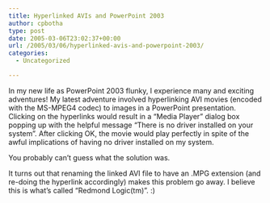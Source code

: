```yaml
---
title: Hyperlinked AVIs and PowerPoint 2003
author: cpbotha
type: post
date: 2005-03-06T23:02:37+00:00
url: /2005/03/06/hyperlinked-avis-and-powerpoint-2003/
categories:
  - Uncategorized

---
```

In my new life as PowerPoint 2003 flunky, I experience many and exciting adventures! My latest adventure involved hyperlinking AVI movies (encoded with the MS-MPEG4 codec) to images in a PowerPoint presentation. Clicking on the hyperlinks would result in a “Media Player” dialog box popping up with the helpful message “There is no driver installed on your system”. After clicking OK, the movie would play perfectly in spite of the awful implications of having no driver installed on my system.

You probably can’t guess what the solution was.

It turns out that renaming the linked AVI file to have an .MPG extension (and re-doing the hyperlink accordingly) makes this problem go away. I believe this is what’s called “Redmond Logic(tm)”. :)
